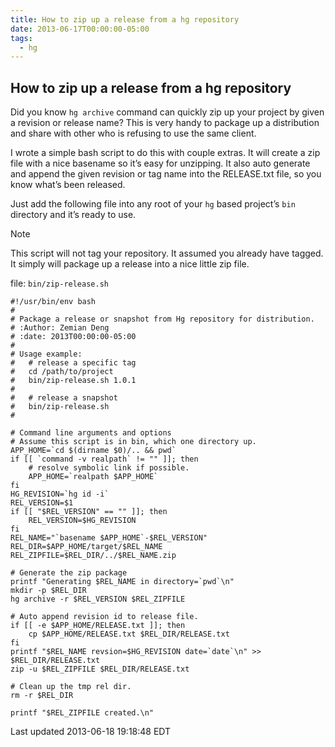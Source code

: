 ```yaml
---
title: How to zip up a release from a hg repository
date: 2013-06-17T00:00:00-05:00
tags:
  - hg
---
```


## How to zip up a release from a hg repository

Did you know `hg archive` command can quickly zip up your project by given a revision or release
name? This is very handy to package up a distribution and share with other who is refusing to use
the same client.

I wrote a simple bash script to do this with couple extras. It will create a zip file with a nice
basename so it&#8217;s easy for unzipping. It also auto generate and append the given revision or tag
name into the RELEASE.txt file, so you know what&#8217;s been released.

Just add the following file into any root of your `hg` based project&#8217;s `bin` directory and it&#8217;s
ready to use.

Note

This script will not tag your repository. It assumed you already have tagged. It simply
will package up a release into a nice little zip file.

file: `bin/zip-release.sh`
```
#!/usr/bin/env bash
#
# Package a release or snapshot from Hg repository for distribution.
# :Author: Zemian Deng
# :date: 2013T00:00:00-05:00
#
# Usage example:
#   # release a specific tag
#   cd /path/to/project
#   bin/zip-release.sh 1.0.1
#
#   # release a snapshot
#   bin/zip-release.sh
#

# Command line arguments and options
# Assume this script is in bin, which one directory up.
APP_HOME=`cd $(dirname $0)/.. && pwd`
if [[ `command -v realpath` != "" ]]; then
    # resolve symbolic link if possible.
    APP_HOME=`realpath $APP_HOME`
fi
HG_REVISION=`hg id -i`
REL_VERSION=$1
if [[ "$REL_VERSION" == "" ]]; then
    REL_VERSION=$HG_REVISION
fi
REL_NAME="`basename $APP_HOME`-$REL_VERSION"
REL_DIR=$APP_HOME/target/$REL_NAME
REL_ZIPFILE=$REL_DIR/../$REL_NAME.zip

# Generate the zip package
printf "Generating $REL_NAME in directory=`pwd`\n"
mkdir -p $REL_DIR
hg archive -r $REL_VERSION $REL_ZIPFILE

# Auto append revision id to release file.
if [[ -e $APP_HOME/RELEASE.txt ]]; then
    cp $APP_HOME/RELEASE.txt $REL_DIR/RELEASE.txt
fi
printf "$REL_NAME revsion=$HG_REVISION date=`date`\n" >> $REL_DIR/RELEASE.txt
zip -u $REL_ZIPFILE $REL_DIR/RELEASE.txt

# Clean up the tmp rel dir.
rm -r $REL_DIR

printf "$REL_ZIPFILE created.\n"
```
Last updated 2013-06-18 19:18:48 EDT
